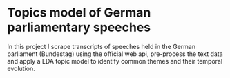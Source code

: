 # Topics model of German parliamentary speeches

In this project I scrape transcripts of speeches held in the German parliament (Bundestag) using the official web api, pre-process the text data and apply a LDA topic model to identify common themes and their temporal evolution.

